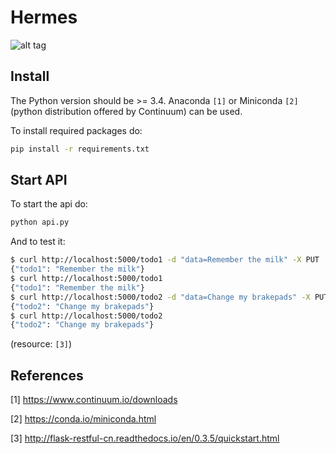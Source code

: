 # Hermes
![alt tag](https://github.com/somosprte/Hermes/blob/master/logo-hermes-final.png)
## Install

The Python version should be >= 3.4. Anaconda `[1]` or Miniconda `[2]` (python distribution offered by Continuum) can be used.

To install required packages do:

```sh
pip install -r requirements.txt
```

## Start API

To start the api do:


```sh
python api.py
```

And to test it:

```sh
$ curl http://localhost:5000/todo1 -d "data=Remember the milk" -X PUT
{"todo1": "Remember the milk"}
$ curl http://localhost:5000/todo1
{"todo1": "Remember the milk"}
$ curl http://localhost:5000/todo2 -d "data=Change my brakepads" -X PUT
{"todo2": "Change my brakepads"}
$ curl http://localhost:5000/todo2
{"todo2": "Change my brakepads"}
```
(resource: `[3]`)


## References

[1] https://www.continuum.io/downloads

[2] https://conda.io/miniconda.html

[3] http://flask-restful-cn.readthedocs.io/en/0.3.5/quickstart.html
